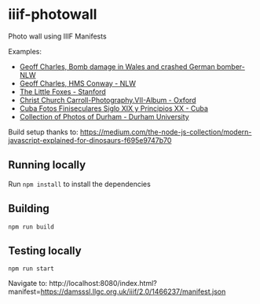 # iiif-photowall
Photo wall using IIIF Manifests

Examples:
 * [Geoff Charles, Bomb damage in Wales and crashed German bomber- NLW](https://damsssl.llgc.org.uk/iiif/2.0/1466237/manifest.json)
 * [Geoff Charles, HMS Conway - NLW](https://damsssl.llgc.org.uk/iiif/2.0/1465719/manifest.json)
 * [The Little Foxes - Stanford](https://purl.stanford.edu/sp236mx9008/iiif/manifest)
 * [Christ Church Carroll-Photography.VII-Album - Oxford](https://iiif.bodleian.ox.ac.uk/iiif/manifest/0b7eead9-312b-4fa2-970e-92405c552970.json)
 * [Cuba Fotos Finiseculares Siglo XIX y Principios XX - Cuba](http://imagenes.sld.cu/iiif/prezi/bdc/bnjm/fotos/bnjmscufotcub19-20/manifest.json)
 * [Collection of Photos of Durham - Durham University](https://iiif.durham.ac.uk/manifests/trifle/collection/32150/t2cq524jn767)

 Build setup thanks to: https://medium.com/the-node-js-collection/modern-javascript-explained-for-dinosaurs-f695e9747b70

## Running locally

Run `npm install` to install the dependencies

## Building

`npm run build`

## Testing locally

`npm run start`

Navigate to: http://localhost:8080/index.html?manifest=https://damsssl.llgc.org.uk/iiif/2.0/1466237/manifest.json

